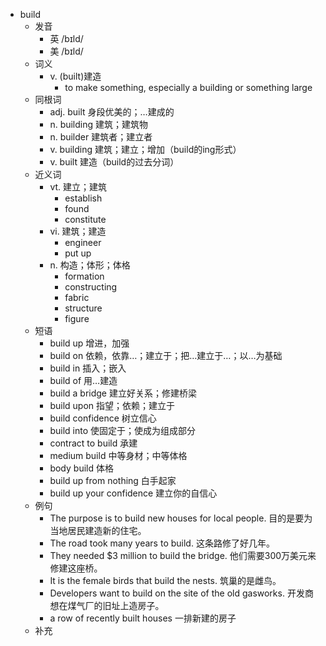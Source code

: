 - build
  - 发音
    - 英 /bɪld/
    - 美 /bɪld/
  - 词义
    - v. (built)建造
      - to make something, especially a building or something large
  - 同根词
    - adj. built 身段优美的；…建成的
    - n. building 建筑；建筑物
    - n. builder 建筑者；建立者
    - v. building 建筑；建立；增加（build的ing形式）
    - v. built 建造（build的过去分词）
  - 近义词
    - vt. 建立；建筑
      - establish
      - found
      - constitute
    - vi. 建筑；建造
      - engineer
      - put up
    - n. 构造；体形；体格
      - formation
      - constructing
      - fabric
      - structure
      - figure
  - 短语
    - build up 增进，加强
    - build on 依赖，依靠…；建立于；把…建立于…；以…为基础
    - build in 插入；嵌入
    - build of 用…建造
    - build a bridge 建立好关系；修建桥梁
    - build upon 指望；依赖；建立于
    - build confidence 树立信心
    - build into 使固定于；使成为组成部分
    - contract to build 承建
    - medium build 中等身材；中等体格
    - body build 体格
    - build up from nothing 白手起家
    - build up your confidence 建立你的自信心
  - 例句
    - The purpose is to build new houses for local people. 目的是要为当地居民建造新的住宅。
    - The road took many years to build. 这条路修了好几年。
    - They needed $3 million to build the bridge. 他们需要300万美元来修建这座桥。
    - It is the female birds that build the nests. 筑巢的是雌鸟。
    - Developers want to build on the site of the old gasworks. 开发商想在煤气厂的旧址上造房子。
    - a row of recently built houses 一排新建的房子
  - 补充